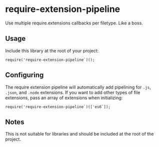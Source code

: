 # require-extension-pipeline
Use multiple require.extensions callbacks per filetype. Like a boss.


## Usage
Include this library at the root of your project:

```
require('require-extension-pipeline`)();
```


## Configuring
The require extension pipeline will automatically add pipelining for `.js`, `.json`, and `.node` extensions.
If you want to add other types of file extensions, pass an array of extensions when initializing: 

```
require('require-extension-pipeline`)(['es6`]);
```


## Notes
This is not suitable for libraries and should be included at the root of the project.
